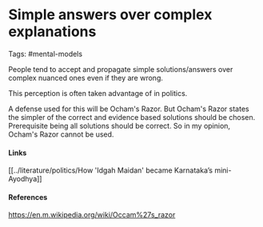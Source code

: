 # Simple answers over complex explanations
Tags: #mental-models

People tend to accept and propagate simple solutions/answers over complex nuanced ones even if they are wrong. 

This perception is often taken advantage of in politics. 

A defense used for this will be Ocham's Razor. But Ocham's Razor states the simpler of the correct and evidence based solutions should be chosen. Prerequisite being all solutions should be correct. So in my opinion, Ocham's Razor cannot be used. 

#### Links
[[../literature/politics/How 'Idgah Maidan' became Karnataka’s mini-Ayodhya]]
#### References
https://en.m.wikipedia.org/wiki/Occam%27s_razor